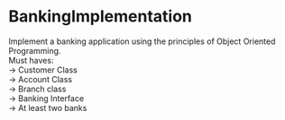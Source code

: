 # BankingImplementation
Implement a banking application using the principles of Object Oriented Programming.  
Must haves:  
  -> Customer Class  
  -> Account Class  
  -> Branch class  
  -> Banking Interface  
  -> At least two banks 
